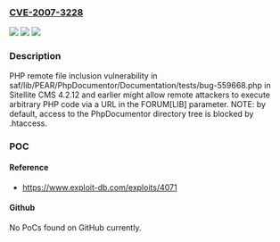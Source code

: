 ### [CVE-2007-3228](https://cve.mitre.org/cgi-bin/cvename.cgi?name=CVE-2007-3228)
![](https://img.shields.io/static/v1?label=Product&message=n%2Fa&color=blue)
![](https://img.shields.io/static/v1?label=Version&message=n%2Fa&color=blue)
![](https://img.shields.io/static/v1?label=Vulnerability&message=n%2Fa&color=brighgreen)

### Description

PHP remote file inclusion vulnerability in saf/lib/PEAR/PhpDocumentor/Documentation/tests/bug-559668.php in Sitellite CMS 4.2.12 and earlier might allow remote attackers to execute arbitrary PHP code via a URL in the FORUM[LIB] parameter. NOTE: by default, access to the PhpDocumentor directory tree is blocked by .htaccess.

### POC

#### Reference
- https://www.exploit-db.com/exploits/4071

#### Github
No PoCs found on GitHub currently.

